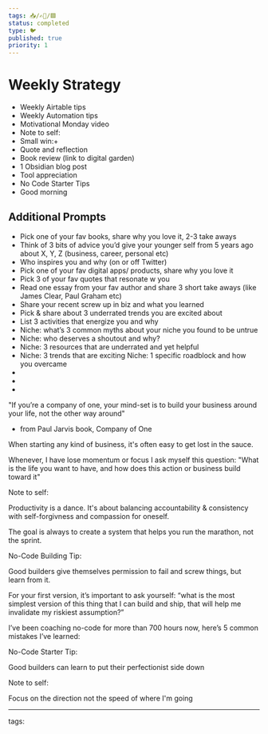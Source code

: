 ```yaml
---
tags: 📥️/✍🏻/🟩
status: completed
type: 🐦
published: true
priority: 1
---
```


# Weekly Strategy


- Weekly Airtable tips
- Weekly Automation tips
- Motivational Monday video
- Note to self:
- Small win:+
- Quote and reflection
- Book review (link to digital garden)
- 1 Obsidian blog post
- Tool appreciation
- No Code Starter Tips
- Good morning

## Additional Prompts
- Pick one of your fav books, share why you love it, 2-3 take aways          
- Think of 3 bits of advice you’d give your younger self from 5 years ago about X, Y, Z (business, career, personal etc)
- Who inspires you and why (on or off Twitter)                            
- Pick one of your fav digital apps/ products, share why you love it        
- Pick 3 of your fav quotes that resonate w you                              
- Read one essay from your fav author and share 3 short take aways (like James Clear, Paul Graham etc)
- Share your recent screw up in biz and what you learned                     
- Pick & share about 3 underrated trends you are excited about              
- List 3 activities that energize you and why                             
- Niche: what’s 3 common myths about your niche you found to be untrue
- Niche: who deserves a shoutout and why?                                  
- Niche: 3 resources that are underrated and yet helpful                    
- Niche: 3 trends that are exciting                                          Niche: 1 specific roadblock and how you overcame 
- 
- 
- 
"If you’re a company of one, your mind-set is to build your business around your life, not the other way around" 
- from Paul Jarvis book, Company of One 

When starting any kind of business, it's often easy to get lost in the sauce.

Whenever, I have lose momentum or focus I ask myself this question: "What is the life you want to have, and how does this action or business build toward it"


Note to self: 

Productivity is a dance. 
It's about balancing accountability & consistency with self-forgivness and compassion for oneself.

The goal is always to create a system that helps you run the marathon, not the sprint.


No-Code Building Tip: 

Good builders give themselves permission to fail and screw things, but learn from it. 



For your first version, it’s important to ask yourself: “what is the most simplest version of this thing that I can build and ship, that will help me invalidate my riskiest assumption?”

I’ve been coaching no-code for more than 700 hours now, here’s 5 common mistakes I’ve learned: 



No-Code Starter Tip: 

Good builders can learn to put their perfectionist side down


Note to self:

Focus on the direction not the speed of where I'm going


---
tags: